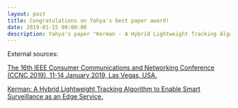 ```yaml
---
layout: post
title: Congratulations on Yahya's best paper award!
date: 2019-01-15 00:00:00
description: Yahya's paper "Kerman - A Hybrid Lightweight Tracking Algorithm to Enable Smart Surveillance as an Edge Service" won the best paper award at the 16th IEEE Consumer Communications and Networking Conference (CCNC 2019).
---
```


External sources: 

[The 16th IEEE Consumer Communications and Networking Conference (CCNC 2019), 11-14 January 2019, Las Vegas, USA.](https://ccnc2019.ieee-ccnc.org/index.htmlc)

[Kerman: A Hybrid Lightweight Tracking Algorithm to Enable Smart Surveillance as an Edge Service.](https://ieeexplore.ieee.org/abstract/document/8651791)
